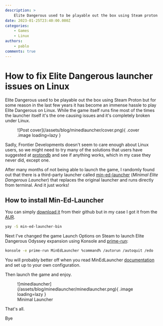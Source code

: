 ```yaml
---
description: >
    Elite Dangerous used to be playable out the box using Steam proton but now it isn't"
date: 2023-01-25T23:40:00.000Z
categories:
    - Games
    - Linux
authors:
    - pablo
comments: true
---
```


# How to fix Elite Dangerous launcher issues on Linux

Elite Dangerous used to be playable out the box using Steam Proton but for some reason in the last few years it has become an immense hassle to play Elite Dangerous on Linux. While the game itself runs fine most of the times the launcher itself it's the one causing issues and it's completely broken under Linux.

<!-- more -->

<figure markdown>
  ![Post cover](/assets/blog/minedlauncher/cover.png){ .cover .image loading=lazy }
</figure>

Sadly, Frontier Developments doesn't seem to care enough about Linux users, so we might need to try many of the solutions that users have suggested at [protondb](https://www.protondb.com/app/359320) and see if anything works, which in my case they never did, except one.

After many months of not being able to launch the game, I randomly found out that there is a third-party launcher called [min-ed-launcher](https://github.com/rfvgyhn/min-ed-launcher/) (_Minimal Elite Dangerous Launcher_) that replaces the original launcher and runs directly from terminal. And it just works!

## How to install Min-Ed-Launcher

You can simply [download it](https://github.com/rfvgyhn/min-ed-launcher/releases/latest) from their github but in my case I got it from the [AUR](https://aur.archlinux.org/packages?O=0&K=min-ed-launcher).

```sh
yay -S min-ed-launcher-bin
```

Next I've changed the game Launch Options on Steam to launch Elite Dangerous Odyssey expansion using Konsole and [prime-run](https://wiki.archlinux.org/title/PRIME):

```sh
konsole -e prime-run MinEdLauncher %command% /autorun /autoquit /edo
```

You will probably better off when you read MinEdLauncher [documentation](https://github.com/rfvgyhn/min-ed-launcher#readme) and set up to your own configuration.

Then launch the game and enjoy.

<figure markdown>
  ![minedlauncher](/assets/blog/minedlauncher/minedlauncher.png){ .image loading=lazy }
  <figcaption>Minimal Launcher</figcaption>
</figure>

That's all.

Bye
